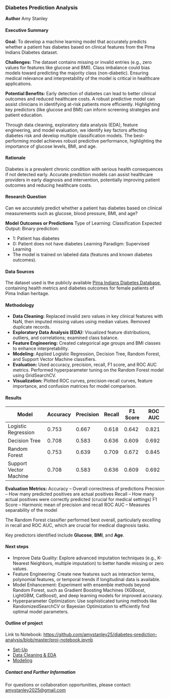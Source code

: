 ### Diabetes Prediction Analysis

**Author**
Amy Stanley

#### Executive Summary
**Goal:**
To develop a machine learning model that accurately predicts whether a patient has diabetes based on clinical features from the Pima Indians Diabetes dataset.

**Challenges:**
The dataset contains missing or invalid entries (e.g., zero values for features like glucose and BMI).
Class imbalance could bias models toward predicting the majority class (non-diabetic).
Ensuring medical relevance and interpretability of the model is critical in healthcare applications.

**Potential Benefits:**
Early detection of diabetes can lead to better clinical outcomes and reduced healthcare costs.
A robust predictive model can assist clinicians in identifying at-risk patients more efficiently.
Highlighting key predictors (like glucose and BMI) can inform screening strategies and patient education.

Through data cleaning, exploratory data analysis (EDA), feature engineering, and model evaluation, we identify key factors affecting diabetes risk and develop multiple classification models. The best-performing model achieves robust predictive performance, highlighting the importance of glucose levels, BMI, and age.

#### Rationale
Diabetes is a prevalent chronic condition with serious health consequences if not detected early. Accurate prediction models can assist healthcare providers in early diagnosis and intervention, potentially improving patient outcomes and reducing healthcare costs.

#### Research Question
Can we accurately predict whether a patient has diabetes based on clinical measurements such as glucose, blood pressure, BMI, and age?


**Model Outcomes or Predictions**
Type of Learning: Classification
Expected Output: Binary prediction:
- 1: Patient has diabetes
- 0: Patient does not have diabetes
Learning Paradigm: Supervised Learning
- The model is trained on labeled data (features and known diabetes outcomes).

#### Data Sources
The dataset used is the publicly available [Pima Indians Diabetes Database](https://www.kaggle.com/uciml/pima-indians-diabetes-database), containing health metrics and diabetes outcomes for female patients of Pima Indian heritage.

#### Methodology

- **Data Cleaning:** Replaced invalid zero values in key clinical features with NaN, then imputed missing values using median values. Removed duplicate records.
- **Exploratory Data Analysis (EDA):** Visualized feature distributions, outliers, and correlations; examined class balance.
- **Feature Engineering:** Created categorical age groups and BMI classes to enhance interpretability.
- **Modeling:** Applied Logistic Regression, Decision Tree, Random Forest, and Support Vector Machine classifiers.
- **Evaluation:** Used accuracy, precision, recall, F1 score, and ROC AUC metrics. Performed hyperparameter tuning on the Random Forest model using GridSearchCV.
- **Visualization:** Plotted ROC curves, precision-recall curves, feature importance, and confusion matrices for model comparison.


#### Results
| Model                  | Accuracy | Precision | Recall | F1 Score | ROC AUC |
|------------------------|----------|-----------|--------|----------|---------|
| Logistic Regression     | 0.753    | 0.667     | 0.618  | 0.642    | 0.821   |
| Decision Tree          | 0.708    | 0.583     | 0.636  | 0.609    | 0.692   |
| Random Forest          | 0.753    | 0.639     | 0.709  | 0.672    | 0.845   |
| Support Vector Machine  | 0.708    | 0.583     | 0.636  | 0.609    | 0.692   |

**Evaluation Metrics:**
Accuracy – Overall correctness of predictions
Precision – How many predicted positives are actual positives
Recall – How many actual positives were correctly predicted (crucial for medical settings)
F1 Score – Harmonic mean of precision and recall
ROC AUC – Measures separability of the model


The Random Forest classifier performed best overall, particularly excelling in recall and ROC AUC, which are crucial for medical diagnosis tasks.

Key predictors identified include **Glucose**, **BMI**, and **Age**.

#### Next steps
- Improve Data Quality: Explore advanced imputation techniques (e.g., K-Nearest Neighbors, multiple imputation) to better handle missing or zero values.
- Feature Engineering: Create new features such as interaction terms, polynomial features, or temporal trends if longitudinal data is available.
- Model Enhancement: Experiment with ensemble methods beyond Random Forest, such as Gradient Boosting Machines (XGBoost, LightGBM, CatBoost), and deep learning models for improved accuracy.
- Hyperparameter Optimization: Use sophisticated tuning methods like RandomizedSearchCV or Bayesian Optimization to efficiently find optimal model parameters.

#### Outline of project
Link to Notebook: https://github.com/amystanley25/diabetes-prediction-analysis/blob/master/proj-notebook.ipynb
- [Set-Up](https://github.com/amystanley25/diabetes-prediction-analysis/blob/master/proj-notebook.ipynb)
- [Data Cleaning & EDA](https://github.com/amystanley25/diabetes-prediction-analysis/blob/master/proj-notebook.ipynb)
- [Modeling](https://github.com/amystanley25/diabetes-prediction-analysis/blob/master/proj-notebook.ipynb)


##### Contact and Further Information
For questions or collaboration opportunities, please contact:  
amystanley2025@gmail.com
